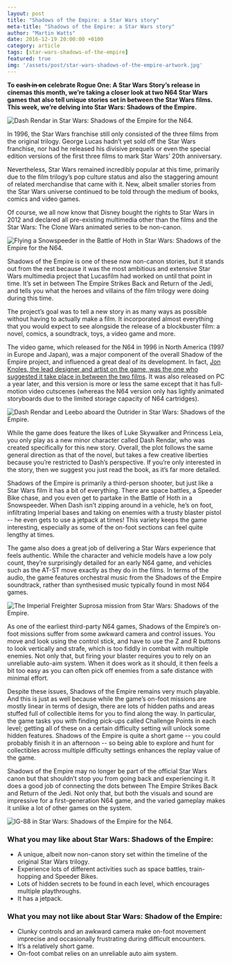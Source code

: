 ```yaml
---
layout: post
title: "Shadows of the Empire: a Star Wars story"
meta-title: "Shadows of the Empire: a Star Wars story"
author: "Martin Watts"
date: 2016-12-19 20:00:00 +0100
category: article
tags: [star-wars-shadows-of-the-empire]
featured: true
img: '/assets/post/star-wars-shadows-of-the-empire-artwork.jpg'
---
```

**To <s>cash in on</s> celebrate Rogue One: A Star Wars Story’s release in cinemas this month, we’re taking a closer look at two N64 Star Wars games that also tell unique stories set in between the Star Wars films. This week, we’re delving into Star Wars: Shadows of the Empire.**

![Dash Rendar in Star Wars: Shadows of the Empire for the N64.](/assets/post/star-wars-shadows-of-the-empire-n64-dash-rendar.jpg)

In 1996, the Star Wars franchise still only consisted of the three films from the original trilogy. George Lucas hadn’t yet sold off the Star Wars franchise, nor had he released his divisive prequels or even the special edition versions of the first three films to mark Star Wars’ 20th anniversary.

Nevertheless, Star Wars remained incredibly popular at this time, primarily due to the film trilogy’s pop culture status and also the staggering amount of related merchandise that came with it. New, albeit smaller stories from the Star Wars universe continued to be told through the medium of books, comics and video games.

Of course, we all now know that Disney bought the rights to Star Wars in 2012 and declared all pre-existing multimedia other than the films and the Star Wars: The Clone Wars animated series to be non-canon.

![Flying a Snowspeeder in the Battle of Hoth in Star Wars: Shadows of the Empire for the N64.](/assets/post/star-wars-shadows-of-the-empire-n64-snowspeeder-on-hoth.jpg)

Shadows of the Empire is one of these now non-canon stories, but it stands out from the rest because it was the most ambitious and extensive Star Wars multimedia project that Lucasfilm had worked on until that point in time. It’s set in between The Empire Strikes Back and Return of the Jedi, and tells you what the heroes and villains of the film trilogy were doing during this time.

The project’s goal was to tell a new story in as many ways as possible without having to actually make a film. It incorporated almost everything that you would expect to see alongside the release of a blockbuster film: a novel, comics, a soundtrack, toys, a video game and more. 

The video game, which released for the N64 in 1996 in North America (1997 in Europe and Japan), was a major component of the overall Shadow of the Empire project, and influenced a great deal of its development. In fact, [Jon Knoles, the lead designer and artist on the game, was the one who suggested it take place in between the two films](http://www.gamasutra.com/view/news/114010/Classic_Postmortem_Star_Wars_Shadows_Of_The_Empire.php&sa=D&ust=1482145834599000&usg=AFQjCNGVgIj1eb4LVRCkf_qYbV0tRj7vBA). It was also released on PC a year later, and this version is more or less the same except that it has full-motion video cutscenes (whereas the N64 version only has lightly animated storyboards due to the limited storage capacity of N64 cartridges).

![Dash Rendar and Leebo aboard the Outrider in Star Wars: Shadows of the Empire.](/assets/post/star-wars-shadows-of-the-empire-n64-dash-and-leebo.jpg)

While the game does feature the likes of Luke Skywalker and Princess Leia, you only play as a new minor character called Dash Rendar, who was created specifically for this new story. Overall, the plot follows the same general direction as that of the novel, but takes a few creative liberties because you’re restricted to Dash’s perspective. If you’re only interested in the story, then we suggest you just read the book, as it’s far more detailed.

Shadows of the Empire is primarily a third-person shooter, but just like a Star Wars film it has a bit of everything. There are space battles, a Speeder Bike chase, and you even get to partake in the Battle of Hoth in a Snowspeeder. When Dash isn’t zipping around in a vehicle, he’s on foot, infiltrating Imperial bases and taking on enemies with a trusty blaster pistol -- he even gets to use a jetpack at times! This variety keeps the game interesting, especially as some of the on-foot sections can feel quite lengthy at times.

The game also does a great job of delivering a Star Wars experience that feels authentic. While the character and vehicle models have a low poly count, they’re surprisingly detailed for an early N64 game, and vehicles such as the AT-ST move exactly as they do in the films. In terms of the audio, the game features orchestral music from the Shadows of the Empire soundtrack, rather than synthesised music typically found in most N64 games.

![The Imperial Freighter Suprosa mission from Star Wars: Shadows of the Empire.](/assets/post/star-wars-shadows-of-the-empire-n64-imperial-suprosa.jpg)

As one of the earliest third-party N64 games, Shadows of the Empire’s on-foot missions suffer from some awkward camera and control issues. You move and look using the control stick, and have to use the Z and R buttons to look vertically and strafe, which is too fiddly in combat with multiple enemies. Not only that, but firing your blaster requires you to rely on an unreliable auto-aim system. When it does work as it should, it then feels a bit too easy as you can often pick off enemies from a safe distance with minimal effort.

Despite these issues, Shadows of the Empire remains very much playable. And this is just as well because while the game’s on-foot missions are mostly linear in terms of design, there are lots of hidden paths and areas stuffed full of collectible items for you to find along the way. In particular, the game tasks you with finding pick-ups called Challenge Points in each level; getting all of these on a certain difficulty setting will unlock some hidden features. Shadows of the Empire is quite a short game -- you could probably finish it in an afternoon -- so being able to explore and hunt for collectibles across multiple difficulty settings enhances the replay value of the game.

Shadows of the Empire may no longer be part of the official Star Wars canon but that shouldn’t stop you from going back and experiencing it. It does a good job of connecting the dots between The Empire Strikes Back and Return of the Jedi. Not only that, but both the visuals and sound are impressive for a first-generation N64 game, and the varied gameplay makes it unlike a lot of other games on the system.

![IG-88 in Star Wars: Shadows of the Empire for the N64.](/assets/post/star-wars-shadows-of-the-empire-n64-ig88.jpg)

### What you may like about Star Wars: Shadows of the Empire:
- A unique, albeit now non-canon story set within the timeline of the original Star Wars trilogy.
- Experience lots of different activities such as space battles, train-hopping and Speeder Bikes.
- Lots of hidden secrets to be found in each level, which encourages multiple playthroughs.
- It has a jetpack.

### What you may not like about Star Wars: Shadow of the Empire:
- Clunky controls and an awkward camera make on-foot movement imprecise and occasionally frustrating during difficult encounters.
- It’s a relatively short game.
- On-foot combat relies on an unreliable auto aim system.
